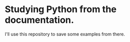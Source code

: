 # Studying Python from the documentation.

I'll use this repository to save some examples from there.
